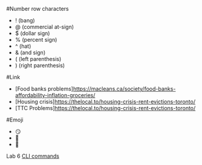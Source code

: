 #Number row characters
- ! (bang)
- @ (commercial at-sign)
- $ (dollar sign)
- % (percent sign)
- ^ (hat)
- & (and sign)
- ( (left parenthesis)
- ) (right parenthesis)

#Link
- [Food banks problems]https://macleans.ca/society/food-banks-affordability-inflation-groceries/
- [Housing crisis]https://thelocal.to/housing-crisis-rent-evictions-toronto/
- [TTC Problems]https://thelocal.to/housing-crisis-rent-evictions-toronto/

#Emoji
- :smirk:
- :penguin:
- :frog:

Lab 6
[CLI commands](Docs/cli.md)